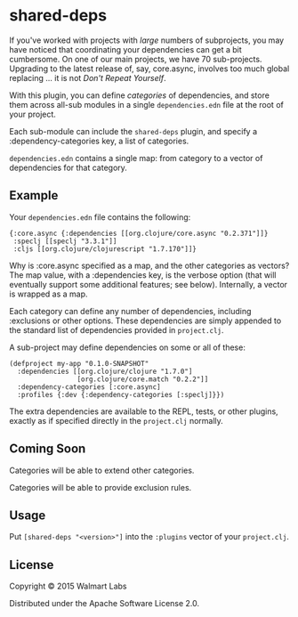 # shared-deps

If you've worked with projects with *large* numbers of subprojects,
you may have noticed that coordinating your dependencies can get a bit
cumbersome.  On one of our main projects, we have 70 sub-projects.
Upgrading to the latest release of, say, core.async, involves too
much global replacing ... it is not *Don't Repeat Yourself*.

With this plugin, you can define *categories* of dependencies,
and store them across all-sub modules in a single `dependencies.edn` file
at the root of your project.

Each sub-module can include the `shared-deps` plugin, and specify
a :dependency-categories key, a list of categories.

`dependencies.edn` contains a single map: from category
to a vector of dependencies for that category.

## Example

Your `dependencies.edn` file contains the following:

    {:core.async {:dependencies [[org.clojure/core.async "0.2.371"]]}
     :speclj [[speclj "3.3.1"]]
     :cljs [[org.clojure/clojurescript "1.7.170"]]}
 
Why is :core.async specified as a map, and the other categories as vectors?
The map value, with a :dependencies key, is the verbose option
(that will eventually support some additional features; see below).
Internally, a vector is wrapped as a map.

Each category can define any number of dependencies, including
:exclusions or other options. These dependencies are simply
appended to the standard list of dependencies provided
in `project.clj`.
 
A sub-project may define dependencies on some or all of these:
 
    (defproject my-app "0.1.0-SNAPSHOT"
      :dependencies [[org.clojure/clojure "1.7.0"]
                     [org.clojure/core.match "0.2.2"]]
      :dependency-categories [:core.async]
      :profiles {:dev {:dependency-categories [:speclj]}})                   

The extra dependencies are available to the REPL, tests, or other plugins, exactly
as if specified directly in the `project.clj` normally.

## Coming Soon

Categories will be able to extend other categories.

Categories will be able to provide exclusion rules.

## Usage

Put `[shared-deps "<version>"]` into the `:plugins` vector of your `project.clj`.

## License

Copyright © 2015 Walmart Labs

Distributed under the Apache Software License 2.0.
